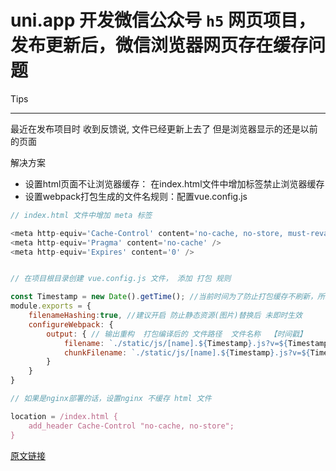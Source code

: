 # uni.app 开发微信公众号 `h5` 网页项目，发布更新后，微信浏览器网页存在缓存问题
Tips

------------------------------------------------------------------------------
最近在发布项目时 收到反馈说, 文件已经更新上去了 但是浏览器显示的还是以前的页面

解决方案

* 设置html页面不让浏览器缓存： 在index.html文件中增加标签禁止浏览器缓存
* 设置webpack打包生成的文件名规则：配置vue.config.js

``` js
// index.html 文件中增加 meta 标签

<meta http-equiv='Cache-Control' content='no-cache, no-store, must-revalidate' />
<meta http-equiv='Pragma' content='no-cache' />
<meta http-equiv='Expires' content='0' />


// 在项目根目录创建 vue.config.js 文件， 添加 打包 规则

const Timestamp = new Date().getTime(); //当前时间为了防止打包缓存不刷新，所以给每个js文件都加一个时间戳
module.exports = {
    filenameHashing:true, //建议开启 防止静态资源(图片)替换后 未即时生效
    configureWebpack: {
        output: { // 输出重构  打包编译后的 文件路径  文件名称  【时间戳】
            filename: `./static/js/[name].${Timestamp}.js?v=${Timestamp}`,
            chunkFilename: `./static/js/[name].${Timestamp}.js?v=${Timestamp}`
        }
    }
}

// 如果是nginx部署的话，设置nginx 不缓存 html 文件

location = /index.html {
    add_header Cache-Control "no-cache, no-store";
}

```
[原文链接](http://blog.bravetimes.cn/Detail?id=26&navId=0)
